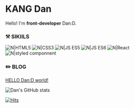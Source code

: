 
# KANG Dan

Hello! I'm **front-developer** Dan:D.

### ⚒️ SIKIILS
![N|HTML5](https://img.shields.io/badge/HTML5-orange?style=flat-square&logo=HTML5&logoColor=white) ![N|CSS3](https://img.shields.io/badge/CSS3-blue?style=flat-square&logo=CSS3&logoColor=white) ![N|JS ES5](https://img.shields.io/badge/JavaScript_es5-yellow?style=flat-square&logo=JavaScript&logoColor=white) ![N|JS ES6](https://img.shields.io/badge/JavaScript_es6-yellow?style=flat-square&logo=JavaScript&logoColor=white)
![N|React](https://img.shields.io/badge/React-blue?style=flat-square&logo=React&logoColor=white) ![N|styled componnent](https://img.shields.io/badge/💅_styled--componnent-pink?style=flat-square&logo=styledcomponnent&logoColor=white)


### ✏️ ️BLOG
[HELLO Dan:D world!](https://kangdanne.tistory.com/)


![Dan's GitHub stats](https://github-readme-stats.vercel.app/api?username=KANGDan&theme=solarized-light&show_icons=true)

[![Hits](https://hits.seeyoufarm.com/api/count/incr/badge.svg?url=https%3A%2F%2Fgithub.com%2Fkangdanne&count_bg=%2379C83D&title_bg=%23555555&icon=&icon_color=%23E7E7E7&title=hits&edge_flat=false)](https://hits.seeyoufarm.com)
